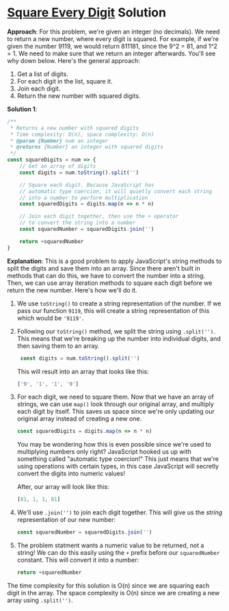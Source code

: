 # [Square Every Digit](https://www.codewars.com/kata/square-every-digit/javascript) Solution


**Approach**:
For this problem, we're given an integer (no decimals). We need to return a new number, where every digit is squared. 
For example, if we're given the number 9119, we would return 811181, since the 9^2 = 81, and 1^2 = 1. We need to make sure that we return an integer afterwards. You'll see why down below. Here's the general approach:
1. Get a list of digits.
2. For each digit in the list, square it.
3. Join each digit.
4. Return the new number with squared digits. 

**Solution 1**:
```js
/**
 * Returns a new number with squared digits
 * Time complexity: O(n), space complexity: O(n)
 * @param {Number} num an integer
 * @returns {Number} an integer with squared digits
 */
const squareDigits = num => {
    // Get an array of digits
    const digits = num.toString().split('')

    // Square each digit. Because JavaScript has 
    // automatic type coercion, it will quietly convert each string
    // into a number to perform multiplication
    const squaredDigits = digits.map(n => n * n)

    // Join each digit together, then use the + operator 
    // to convert the string into a number
    const squaredNumber = squaredDigits.join('')

    return +squaredNumber
}
```

**Explanation**: 
This is a good problem to apply JavaScript's string methods to split the digits and save them into an array. Since there aren't built in methods that can do this, we have to convert the number into a string. Then, we can use array iteration methods to square each digit before we return the new number. Here's how we'll do it. 

1. We use `toString()` to create a string representation of the number. If we pass our function `9119`, this will create a string representation of this which would be `'9119'`. 

2. Following our `toString()` method, we split the string using `.split('')`. This means that we're breaking up the number into individual digits, and then saving them to an array.
   
   ```js
    const digits = num.toString().split('')
   ```
    This will result into an array that looks like this: 

    ```js
    ['9', '1', '1', '9']
    ```
        
3. For each digit, we need to square them. Now that we have an array of strings, we can use `map()` look through our original array, and multiply each digit by itself. This saves us space since we're only updating our original array instead of creating a new one.

    ```js
    const squaredDigits = digits.map(n => n * n)
    ```
    You may be wondering how this is even possible since we're used to multiplying numbers only right? JavaScript hooked us up with something called "automatic type coercion!" This just means that we're using operations with certain types, in this case JavaScript will secretly convert the digits into numeric values!

    After, our array will look like this: 
    ```js
    [81, 1, 1, 81]
    ```

4. We'll use `.join('')` to join each digit together. This will give us the *string* representation of our new number:
    ```js
    const squaredNumber = squaredDigits.join('')
    ```
5. The problem statment wants a numeric value to be returned, not a string! We can do this easily using the `+` prefix before our `squaredNumber` constant. This will convert it into a number:
    ```js
    return +squaredNumber
    ```


The time complexity for this solution is O(n) since we are squaring each digit in the array. The space complexity is O(n) since we are creating a new array using `.split('')`.